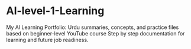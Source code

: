 # AI-level-1-Learning
My Al Learning Portfolio: Urdu summaries, concepts, and practice files based on beginner-level YouTube course Step by step documentation for learning and future job readiness.
